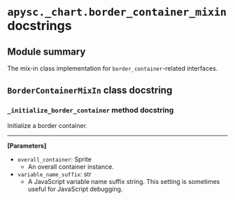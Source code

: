 # `apysc._chart.border_container_mixin` docstrings

## Module summary

The mix-in class implementation for `border_container`-related interfaces.

## `BorderContainerMixIn` class docstring

### `_initialize_border_container` method docstring

Initialize a border container.<hr>

**[Parameters]**

- `overall_container`: Sprite
  - An overall container instance.
- `variable_name_suffix`: str
  - A JavaScript variable name suffix string. This setting is sometimes useful for JavaScript debugging.